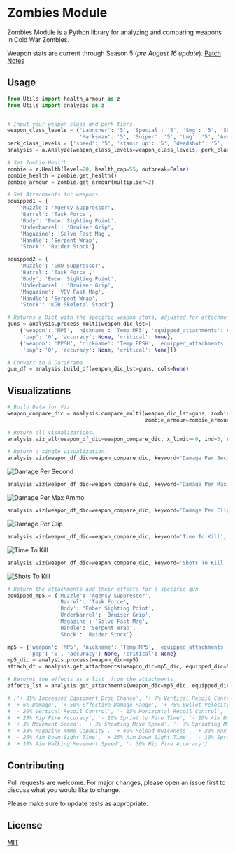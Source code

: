 # Zombies Module

Zombies Module is a Python library for analyzing and comparing weapons in Cold War Zombies.

Weapon stats are current through Season 5 (_pre August 16 update_). 
[Patch Notes](https://www.ravensoftware.com/community/2021/08/call-of-duty-bocw-warzone-season-five-patch-notes)

## Usage

```python
from Utils import health_armour as z
from Utils import analysis as a


# Input your weapon class and perk tiers.
weapon_class_levels = {'Launcher': '5', 'Special': '5', 'Smg': '5', 'Shotgun': '5', 'Pistol': '5',
                       'Marksman': '5', 'Sniper': '5', 'Lmg': '5', 'Assault': '5', 'Melee': '5'}
perk_class_levels = {'speed': '5', 'stamin up': '5', 'deadshot': '5', 'death_perception': '5'}
analysis = a.Analyze(weapon_class_levels=weapon_class_levels, perk_class_levels=perk_class_levels, max_range=100)

# Set Zombie Health
zombie = z.Health(level=20, health_cap=55, outbreak=False)
zombie_health = zombie.get_health()
zombie_armour = zombie.get_armour(multiplier=2)

# Set Attachments for weapons
equipped1 = {
    'Muzzle': 'Agency Suppressor',
    'Barrel': 'Task Force',
    'Body': 'Ember Sighting Point',
    'Underbarrel': 'Bruiser Grip',
    'Magazine': 'Salvo Fast Mag',
    'Handle': 'Serpent Wrap',
    'Stock': 'Raider Stock'}

equipped2 = {
    'Muzzle': 'GRU Suppressor',
    'Barrel': 'Task Force',
    'Body': 'Ember Sighting Point',
    'Underbarrel': 'Bruiser Grip',
    'Magazine': 'VDV Fast Mag',
    'Handle': 'Serpent Wrap',
    'Stock': 'KGB Skeletal Stock'}

# Returns a Dict with the specific weapon stats, adjusted for attachments.
guns = analysis.process_multi(weapon_dic_lst=[
    {'weapon': 'MP5', 'nickname': 'Temp MP5', 'equipped_attachments': equipped1, 'rarity': 'common',
     'pap': '0', 'accuracy': None, 'critical': None},
    {'weapon': 'PPSH', 'nickname': 'Temp PPSH', 'equipped_attachments': equipped2, 'rarity': 'common',
     'pap': '0', 'accuracy': None, 'critical': None}])

# Convert to a DataFrame.
gun_df = analysis.build_df(weapon_dic_lst=guns, cols=None)
```

## Visualizations

```python
# Build Data for Viz.
weapon_compare_dic = analysis.compare_multi(weapon_dic_lst=guns, zombie_health=zombie_health,
                                            zombie_armour=zombie_armour, for_viz=True)

# Return all visualizations.
analysis.viz_all(weapon_df_dic=weapon_compare_dic, x_limit=40, ind=5, save_image=False)

# Return a single visualization.
analysis.viz(weapon_df_dic=weapon_compare_dic, keyword='Damage Per Second', x_limit=40, ind=5, save_image=False)
```
![Damage Per Second](https://miro.medium.com/max/1280/1*Ygk3yoH5y4Lvx7Th9s5mqw.png)
```python
analysis.viz(weapon_df_dic=weapon_compare_dic, keyword='Damage Per Max Ammo', x_limit=40, ind=5, save_image=False)
```
![Damage Per Max Ammo](https://miro.medium.com/max/1280/1*jiqlsA4CpFPwBMHk93DBFw.png)
```python
analysis.viz(weapon_df_dic=weapon_compare_dic, keyword='Damage Per Clip', x_limit=40, ind=5, save_image=False)
```
![Damage Per Clip](https://miro.medium.com/max/1280/1*v1flKiPd1OuTpNM8Zda9bw.png)
```python
analysis.viz(weapon_df_dic=weapon_compare_dic, keyword='Time To Kill', x_limit=40, ind=5, save_image=False)
```
![Time To Kill](https://miro.medium.com/max/1280/1*tmtdPDrGQF4BaydbqdDjhQ.png)
```python
analysis.viz(weapon_df_dic=weapon_compare_dic, keyword='Shots To Kill', x_limit=40, ind=5, save_image=False)
```    
![Shots To Kill](https://miro.medium.com/max/1280/1*Cvj_RG31PISq9bNgo1YV5Q.png)
```python
# Return the attachments and their effects for a specific gun
equipped_mp5 = {'Muzzle': 'Agency Suppressor',
                'Barrel': 'Task Force',
                'Body': 'Ember Sighting Point',
                'Underbarrel': 'Bruiser Grip',
                'Magazine': 'Salvo Fast Mag',
                'Handle': 'Serpent Wrap',
                'Stock': 'Raider Stock'}

mp5 = {'weapon': 'MP5', 'nickname': 'Temp MP5', 'equipped_attachments': equipped_mp5, 'rarity': 'common',
       'pap': '0', 'accuracy': None, 'critical': None}
mp5_dic = analysis.process(weapon_dic=mp5)
attach_df = analysis.get_attachments(weapon_dic=mp5_dic, equipped_dic=None)

# Returns the effects as a list  from the attachments
effects_lst = analysis.get_attachments(weapon_dic=mp5_dic, equipped_dic=equipped_mp5)]

# ['+ 35% Increased Equipment Drop Chance', '+ 7% Vertical Recoil Control', '- 25% Effective Damage Range', 
# '+ 6% Damage', '+ 50% Effective Damage Range', '+ 75% Bullet Velocity', '- 25% Max Starting Ammo', 
# '- 20% Vertical Recoil Control', '- 15% Horizontal Recoil Control', '+ 30% Increased Salvage Drop Rate',
# '+ 25% Hip Fire Accuracy', '- 10% Sprint to Fire Time', '- 10% Aim Down Sight Time', '+ 40% Melee Quickness', 
# '+ 3% Movement Speed', '+ 3% Shooting Move Speed', '+ 3% Sprinting Move Speed', '+ 3% Aim Walking Movement Speed', 
# '+ 33% Magazine Ammo Capacity', '+ 40% Reload Quickness', '+ 33% Max Starting Ammo', '+ 33% Ammo Capacity', 
# '- 25% Aim Down Sight Time', '+ 25% Aim Down Sight Time', '- 10% Sprint to Fire Time', '+ 30% Sprint to Fire Time', 
# '+ 10% Aim Walking Movement Speed', '- 30% Hip Fire Accuracy']
```

## Contributing
Pull requests are welcome. For major changes, please open an issue first to discuss what you would like to change.

Please make sure to update tests as appropriate.

## License
[MIT](https://choosealicense.com/licenses/mit/)